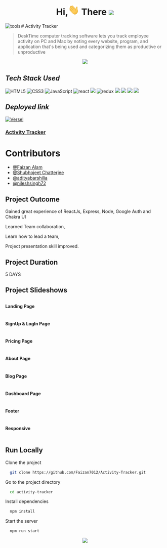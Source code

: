 

<h1 align="center"> Hi,<img style="width: 35px;" src="https://raw.githubusercontent.com/ABSphreak/ABSphreak/master/gifs/Hi.gif" alt=""> There <img src="https://camo.githubusercontent.com/d3359cb00ab0b5ed8f2e1fe3fceb4fbaf3b614340f8c0db99c17b9f50b351770/68747470733a2f2f656d6f6a69732e736c61636b6d6f6a69732e636f6d2f656d6f6a69732f696d616765732f313533313834393433302f343234362f626c6f622d73756e676c61737365732e6769663f31353331383439343330" width="35"></h1>

<img align="left" width="50" alt="tools" src="https://camo.githubusercontent.com/beb64ff21c883e318e4f5db5231c2ba4175705bea1c9249e82a41ab375db4f75/68747470733a2f2f6d65646961322e67697068792e636f6d2f6d656469612f51737347456d706b79454f684243623765312f67697068792e6769663f6369643d656366303565343761306e336769316266716e74716d6f62386739616964316f796a327772336473336d67373030626c267269643d67697068792e676966" /># Activity Tracker

>DeskTime computer tracking software lets you track employee activity on PC and Mac by noting every website, program, and application that's being used and categorizing them as productive or unproductive


<p align="center">
  <a href="https://activity-tracker-orpin.vercel.app">
    <img src="https://readme-typing-svg.demolab.com/?lines=Activity Tracker!; .....You can track your daily life activity 👨🏻‍💻; Through%20this%20App%20%20!&font=Fira%20Code&center=true&width=440&height=45&color=#37bcf7&vCenter=true&size=22&pause=1000"></a>
</p>

<h2 align="left"><i>Tech Stack Used</i></h2>
<div align="left">
<img alt="HTML5" src="https://img.shields.io/badge/html5-%23E34F26.svg?style=for-the-badge&logo=html5&logoColor=white"/>
<img alt="CSS3" src="https://img.shields.io/badge/css3-%231572B6.svg?style=for-the-badge&logo=css3&logoColor=white"/> 
<img alt="JavaScript" src="https://img.shields.io/badge/javascript-%23323330.svg?style=for-the-badge&logo=javascript&logoColor=%23F7DF1E"/>
<img alt="react" src="https://img.shields.io/badge/React-20232A?style=for-the-badge&logo=react&logoColor=61DAFB" />
<img src="https://img.shields.io/badge/React_Router-CA4245?style=for-the-badge&logo=react-router&logoColor=white" />  
<img alt="redux" src="https://img.shields.io/badge/Redux-593D88?style=for-the-badge&logo=redux&logoColor=white" />
<img src="https://img.shields.io/badge/Node.js-43853D?style=for-the-badge&logo=node.js&logoColor=white" /> 
<img src="https://img.shields.io/badge/MongoDB-2e542d?style=for-the-badge&logo=mongodb&logoColor=white" />
<img src="https://img.shields.io/badge/Express.js-404D59?style=for-the-badge" />
<img alit="chakra" src="https://img.shields.io/badge/chakra-%234ED1C5.svg?style=for-the-badge&logo=chakraui&logoColor=white" />  
</div>

<h2 align="left"><i>Deployed link</i></h2>
  <a href="https://activity-tracker-orpin.vercel.app" target="_blank">
  <img style="width: 105px; " alt="Versel" src="https://i.ibb.co/bRP7XGL/output-onlinepngtools.png"/>
  </a>
<h3 align="left"><a href="https://activity-tracker-orpin.vercel.app" target="_blank">Activity Tracker</a></h3>

<h1>Contributors</h1>
    <ul>
         <li><a href="https://github.com/Faizan7012" target="_blank">@Faizan Alam</a></li>
        <li><a href="https://github.com/shubhojeet1" target="_blank">@Shubhojeet Chatterjee</a></li>
        <li> <a href="https://github.com/adityabarshilia" target="_blank">@adityabarshilia</a> </li>
        <li><a href="https://github.com/nileshsingh72" target="_blank">@nileshsingh72</a></li>
      </ul>
<h2>Project Outcome</h2>
<p>Gained great experience of ReactJs, Express, Node, Google Auth and Chakra UI</p>
<p>Learned Team collaboration,</p>
<p>Learn how to lead a team,</p>
<p>Project presentation skill improved.</p>

<h2>Project Duration</h2>
<p> 5 DAYS</p>  

<h2>Project Slideshows<h2>
<h4>Landing Page</h4>
<p></p>
 <div style="display: grid; grid-template-columns: repeat(2,1fr); gap:20px " >
  <img style="width: 100%;" src="https://i.imgur.com/bz7seVg.gif" alt="">
 </div>
 
 <h4>SignUp & LogIn Page</h4>
<p></p>
 <div style="display: grid; grid-template-columns: repeat(2,1fr); gap:20px " >
  <img style="width: 100%;" src="https://i.imgur.com/HiErnqP.gif" alt="">
 </div>

 
 <h4>Pricing Page</h4>
<p></p>
 <div style="display: grid; grid-template-columns: repeat(2,1fr); gap:20px " >
  <img style="width: 100%;" src="https://i.imgur.com/mZBpGaQ.gif" alt="">
 </div>
 
 <h4>About Page</h4>
<p></p>
 <div style="display: grid; grid-template-columns: repeat(2,1fr); gap:20px " >
  <img style="width: 100%;" src="https://i.imgur.com/G2v7YTU.gif" alt="">
 </div>
 <h4>Blog Page</h4>
<p></p>
 <div style="display: grid; grid-template-columns: repeat(2,1fr); gap:20px " >
  <img style="width: 100%;" src="https://i.imgur.com/pjQlANE.gif" alt="">
 </div>
 
  <h4>Dashboard Page</h4>
<p></p>
 <div style="display: grid; grid-template-columns: repeat(2,1fr); gap:20px " >
  <img style="width: 100%;" src="https://i.imgur.com/khcODap.gif" alt="">
 </div>
 
 <h4>Footer</h4>
<p></p>
 <div style="display: grid; grid-template-columns: repeat(2,1fr); gap:20px " >
  <img style="width: 100%;" src="https://i.imgur.com/hudQ8mi.gif" alt="">
 </div>
  
  <h4>Responsive</h4>
<p></p>
 <div style="display: grid; grid-template-columns: repeat(2,1fr); gap:20px " >
  <img style="width: 100%;" src="https://i.imgur.com/1rbGMtq.gif" alt="">
 </div>
  





## Run Locally

Clone the project

```bash or zsh
  git clone https://github.com/Faizan7012/Activity-Tracker.git
```

Go to the project directory

```bash or zsh
  cd activity-tracker
```

Install dependencies

```bash or zsh
  npm install
```

Start the server

```bash or zsh
  npm run start
```

<p align="center">
  <a href="https://activity-tracker-orpin.vercel.app">
    <img src="https://readme-typing-svg.demolab.com/?lines=Thank You! ; .....Please do rate our Project 😊 👨🏻‍💻;&font=Fira%20Code&center=true&width=440&height=45&color=#37bcf7&vCenter=true&size=22&pause=1000"></a>
</p>



